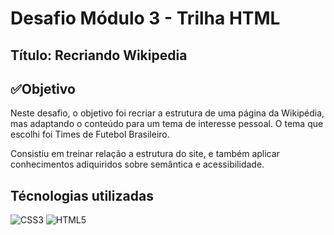 # Desafio Módulo 3 - Trilha HTML

## **Título:** Recriando Wikipedia

## ✅Objetivo
Neste desafio, o objetivo foi recriar a estrutura de uma página da Wikipédia, mas adaptando o conteúdo para um tema de interesse pessoal. O tema que escolhi foi Times de Futebol Brasileiro.

Consistiu em treinar relação a estrutura do site, e também aplicar conhecimentos adiquiridos sobre semântica e acessibilidade.


## Técnologias utilizadas
![CSS3](https://img.shields.io/badge/CSS3-1572B6?style=for-the-badge&logo=css3&logoColor=white)
![HTML5](https://img.shields.io/badge/HTML5-E34F26?style=for-the-badge&logo=html5&logoColor=white)
